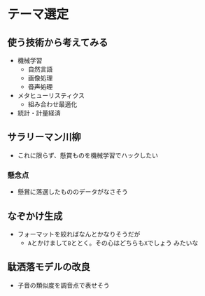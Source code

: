 # テーマ選定

## 使う技術から考えてみる

- 機械学習
   	- 自然言語
   	- 画像処理
   	- ~~音声処理~~
- メタヒューリスティクス
   	- 組み合わせ最適化
- 統計・計量経済

## サラリーマン川柳

- これに限らず、懸賞ものを機械学習でハックしたい

### 懸念点

- 懸賞に落選したもののデータがなさそう

## なぞかけ生成

- フォーマットを絞ればなんとかなりそうだが
   	- `A`とかけまして`B`ととく。その心はどちらも`X`でしょう みたいな

## 駄洒落モデルの改良

- 子音の類似度を調音点で表せそう
